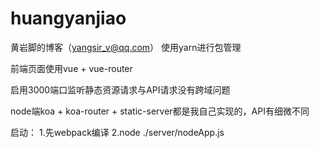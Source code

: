 # huangyanjiao
黄岩脚的博客（yangsir_v@qq.com）
使用yarn进行包管理

前端页面使用vue + vue-router 

启用3000端口监听静态资源请求与API请求没有跨域问题

node端koa + koa-router + static-server都是我自己实现的，API有细微不同

启动：
1.先webpack编译
2.node ./server/nodeApp.js
